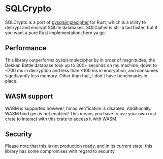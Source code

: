 # SQLCrypto
SQLCrypto is a port of [pysqlsimplecipher](https://github.com/bssthu/pysqlsimplecipher) for Rust, which is a utility to decrypt and encrypt SQLite databases. SQLCipher is still a tad faster, but if you want a pure Rust implementation; here ya go.

## Performance
This library outperforms pysqlsimplecipher by in order of magnitudes, the Dokkan Battle database took up to 300+ seconds on my machine, down to <700 ms in decryption and less than <100 ms in encryption, and consumes significantly less memory.
Other than that, I don't have benchmarks in place.

## WASM support
WASM is supported however, hmac verification is disabled. Additionally, WASM bind gen is not enabled! This means you have to use your own rust crate to interact with this crate to access it with WASM.

## Security
Please note that this is not production ready, and in its current state; this library has some compromises with regard to security.